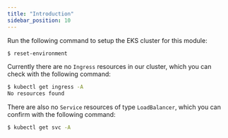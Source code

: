 ```yaml
---
title: "Introduction"
sidebar_position: 10
---
```


Run the following command to setup the EKS cluster for this module:

```bash timeout=300 wait=30
$ reset-environment 
```

Currently there are no `Ingress` resources in our cluster, which you can check with the following command:

```bash expectError=true
$ kubectl get ingress -A
No resources found
```

There are also no `Service` resources of type `LoadBalancer`, which you can confirm with the following command:

```bash
$ kubectl get svc -A
```